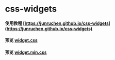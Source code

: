 # css-widgets

####  使用教程 [https://junruchen.github.io/css-widgets](https://junruchen.github.io/css-widgets)
####  预览 [widget.css](https://github.com/junruchen/css-widgets/blob/master/assets/css/widget.css)
####  预览 [widget.min.css](https://github.com/junruchen/css-widgets/blob/master/assets/css/widget.min.css)

